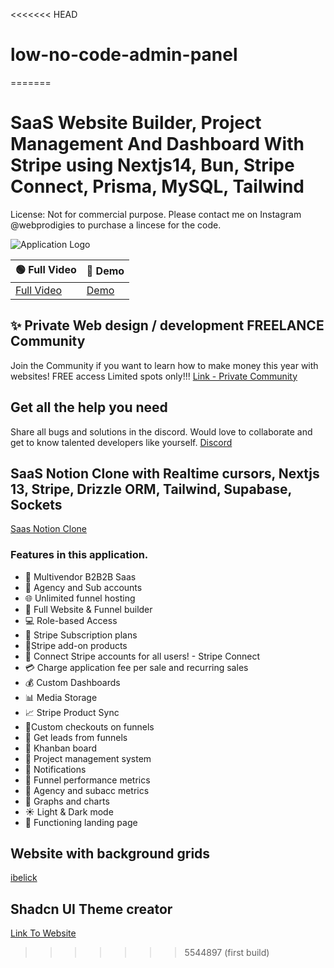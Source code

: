 <<<<<<< HEAD
# low-no-code-admin-panel
=======
# SaaS Website Builder, Project Management And Dashboard With Stripe using Nextjs14, Bun, Stripe Connect, Prisma, MySQL, Tailwind

License: Not for commercial purpose. Please contact me on Instagram @webprodigies to purchase a lincese for the code. 

![Application Logo](https://storage.googleapis.com/msgsndr/0wtSXexlPhMN1945ooxW/media/65b7c3d24660477daf3d6708.png)

| 🟢 Full Video | 🔴 Demo |
|------------|------|
| [Full Video](https://youtu.be/6omuUOZcWL0) | [Demo](https://webprodigies.com/demo) |

## ✨ Private Web design / development FREELANCE Community 
Join the Community if you want to learn how to make money this year with websites! 
FREE access Limited spots only!!!
[Link - Private Community](https://webprodigies.com/communities)

## Get all the help you need
Share all bugs and solutions in the discord. Would love to collaborate and get to know talented developers like yourself. 
[Discord](https://discord.gg/GG4wJkxh)

## SaaS Notion Clone with Realtime cursors, Nextjs 13, Stripe, Drizzle ORM, Tailwind, Supabase, Sockets
[Saas Notion Clone](https://www.youtube.com/watch?v=A3l6YYkXzzg)

### Features in this application.
- 🤯 Multivendor B2B2B Saas
- 🏢 Agency and Sub accounts
- 🌐 Unlimited funnel hosting
- 🚀 Full Website & Funnel builder
- 💻 Role-based Access
- 🔄 Stripe Subscription plans
- 🛒Stripe add-on products
- 🔐 Connect Stripe accounts for all users! - Stripe Connect
- 💳 Charge application fee per sale and recurring sales
- 💰 Custom Dashboards
- 📊 Media Storage
- 📈 Stripe Product Sync
- 📌Custom checkouts on funnels
- 📢 Get leads from funnels
- 🎨 Khanban board
- 📂 Project management system
- 🔗 Notifications
- 📆 Funnel performance metrics
- 🧾 Agency and subacc metrics
- 🌙 Graphs and charts
- ☀️ Light & Dark mode
- 📄 Functioning landing page


## Website with background grids
[ibelick](https://bg.ibelick.com/)

## Shadcn UI Theme creator
[Link To Website](https://gradient.page/tools/shadcn-ui-theme-generator)
>>>>>>> 5544897 (first build)
